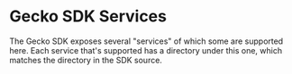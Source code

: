# Gecko SDK Services
The Gecko SDK exposes several "services" of which some are supported here. Each service that's supported has a directory under this one, which matches the directory in the SDK source.
